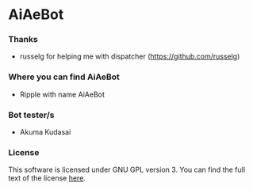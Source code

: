# AiAeBot

### Thanks
- russelg for helping me with dispatcher (https://github.com/russelg)

### Where you can find AiAeBot
- Ripple with name AiAeBot

### Bot tester/s
- Akuma Kudasai

### License
This software is licensed under GNU GPL version 3. You can find the full text of the license [here](https://github.com/AiAeGames/DaniBot/blob/master/LICENSE).